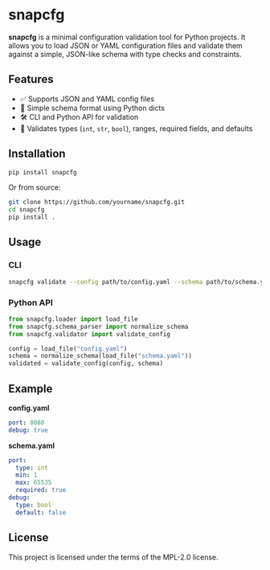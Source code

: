 
# snapcfg

**snapcfg** is a minimal configuration validation tool for Python projects. It allows you to load JSON or YAML configuration files and validate them against a simple, JSON-like schema with type checks and constraints.

## Features

- ✅ Supports JSON and YAML config files
- 🧾 Simple schema format using Python dicts
- 🛠 CLI and Python API for validation
- 🧪 Validates types (`int`, `str`, `bool`), ranges, required fields, and defaults

## Installation

```bash
pip install snapcfg
```

Or from source:

```bash
git clone https://github.com/yourname/snapcfg.git
cd snapcfg
pip install .
```

## Usage

### CLI

```bash
snapcfg validate --config path/to/config.yaml --schema path/to/schema.yaml
```

### Python API

```python
from snapcfg.loader import load_file
from snapcfg.schema_parser import normalize_schema
from snapcfg.validator import validate_config

config = load_file("config.yaml")
schema = normalize_schema(load_file("schema.yaml"))
validated = validate_config(config, schema)
```

## Example

**config.yaml**
```yaml
port: 8080
debug: true
```

**schema.yaml**
```yaml
port:
  type: int
  min: 1
  max: 65535
  required: true
debug:
  type: bool
  default: false
```

## License

This project is licensed under the terms of the MPL-2.0 license.
